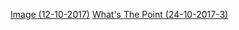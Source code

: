 [Image (12-10-2017)](https://willangus.github.io/musicshare/Image%20(12-10-2017).mp3)
[What's The Point (24-10-2017-3)](https://willangus.github.io/musicshare/What's%20The%20Point%20(24-10-2017-3).wav)
